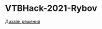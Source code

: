 # VTBHack-2021-Rybov
 
[Дизайн решения](https://www.figma.com/file/P8QHv0DtdtTAKWH8ZyvyD3/VTB-More-Tech-3.0---%D0%94%D0%B8%D0%B7%D0%B0%D0%B9%D0%BD-%D0%A0%D1%8B%D0%B1%D0%BE%D0%B2)
